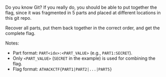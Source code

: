 Do you know Git? If you really do, you should be able to put together the flag, since it was fragmented in 5 parts and placed at different locations in this git repo.

Recover all parts, put them back together in the correct order, and get the complete flag.

Notes:
 - Part format: `PART<idx>:<PART_VALUE>` (e.g., `PART1:SECRET`).
 - Only `<PART_VALUE>` (`SECRET` in the example) is used for combining the flag.
 - Flag format: `ATHACKCTF{PART1|PART2|...|PART5}`
